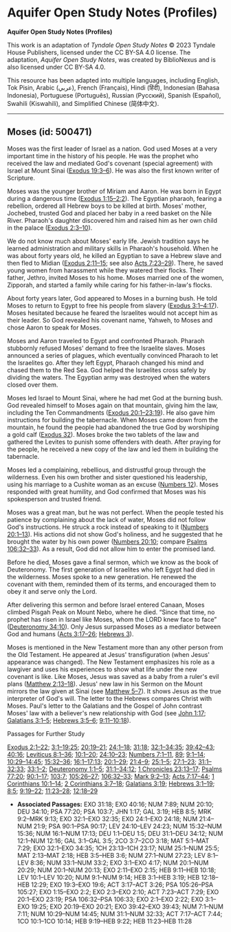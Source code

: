 # Aquifer Open Study Notes (Profiles)

**Aquifer Open Study Notes (Profiles)**

This work is an adaptation of *Tyndale Open Study Notes* © 2023 Tyndale House Publishers, licensed under the CC BY\-SA 4\.0 license. The adaptation, *Aquifer Open Study Notes*, was created by BiblioNexus and is also licensed under CC BY\-SA 4\.0\.

This resource has been adapted into multiple languages, including English, Tok Pisin, Arabic (عربي), French (Français), Hindi (हिंदी), Indonesian (Bahasa Indonesia), Portuguese (Português), Russian (Русский), Spanish (Español), Swahili (Kiswahili), and Simplified Chinese (简体中文).



--------------------------------

## Moses (id: 500471)

Moses was the first leader of Israel as a nation. God used Moses at a very important time in the history of his people. He was the prophet who received the law and mediated God's covenant (special agreement) with Israel at Mount Sinai ([Exodus 19:3–6](https://ref.ly/Exod19:3-Exod19:6)). He was also the first known writer of Scripture.

Moses was the younger brother of Miriam and Aaron. He was born in Egypt during a dangerous time ([Exodus 1:15–2:2](https://ref.ly/Exod1:15-Exod2:2)). The Egyptian pharaoh, fearing a rebellion, ordered all Hebrew boys to be killed at birth. Moses' mother, Jochebed, trusted God and placed her baby in a reed basket on the Nile River. Pharaoh's daughter discovered him and raised him as her own child in the palace ([Exodus 2:3–10](https://ref.ly/Exod2:3-Exod2:10)).

We do not know much about Moses' early life. Jewish tradition says he learned administration and military skills in Pharaoh's household. When he was about forty years old, he killed an Egyptian to save a Hebrew slave and then fled to Midian ([Exodus 2:11–15](https://ref.ly/Exod2:11-Exod2:15); see also [Acts 7:23–29](https://ref.ly/Acts7:23-Acts7:29)). There, he saved young women from harassment while they watered their flocks. Their father, Jethro, invited Moses to his home. Moses married one of the women, Zipporah, and started a family while caring for his father\-in\-law's flocks.

About forty years later, God appeared to Moses in a burning bush. He told Moses to return to Egypt to free his people from slavery ([Exodus 3:1–4:17](https://ref.ly/Exod3:1-Exod4:17)). Moses hesitated because he feared the Israelites would not accept him as their leader. So God revealed his covenant name, Yahweh, to Moses and chose Aaron to speak for Moses.

Moses and Aaron traveled to Egypt and confronted Pharaoh. Pharaoh stubbornly refused Moses' demand to free the Israelite slaves. Moses announced a series of plagues, which eventually convinced Pharaoh to let the Israelites go. After they left Egypt, Pharaoh changed his mind and chased them to the Red Sea. God helped the Israelites cross safely by dividing the waters. The Egyptian army was destroyed when the waters closed over them.

Moses led Israel to Mount Sinai, where he had met God at the burning bush. God revealed himself to Moses again on that mountain, giving him the law, including the Ten Commandments ([Exodus 20:1–23:19](https://ref.ly/Exod20:1-Exod23:19)). He also gave him instructions for building the tabernacle. When Moses came down from the mountain, he found the people had abandoned the true God by worshiping a gold calf ([Exodus 32](https://ref.ly/Exod32:1-Exod32:35)). Moses broke the two tablets of the law and gathered the Levites to punish some offenders with death. After praying for the people, he received a new copy of the law and led them in building the tabernacle.

Moses led a complaining, rebellious, and distrustful group through the wilderness. Even his own brother and sister questioned his leadership, using his marriage to a Cushite woman as an excuse ([Numbers 12](https://ref.ly/Num12:1-Num12:16)). Moses responded with great humility, and God confirmed that Moses was his spokesperson and trusted friend.

Moses was a great man, but he was not perfect. When the people tested his patience by complaining about the lack of water, Moses did not follow God's instructions. He struck a rock instead of speaking to it ([Numbers 20:1–13](https://ref.ly/Num20:1-Num20:13)). His actions did not show God's holiness, and he suggested that he brought the water by his own power ([Numbers 20:10](https://ref.ly/Num20:10); compare [Psalms 106:32–33](https://ref.ly/Ps106:32-Ps106:33)). As a result, God did not allow him to enter the promised land.

Before he died, Moses gave a final sermon, which we know as the book of Deuteronomy. The first generation of Israelites who left Egypt had died in the wilderness. Moses spoke to a new generation. He renewed the covenant with them, reminded them of its terms, and encouraged them to obey it and serve only the Lord.

After delivering this sermon and before Israel entered Canaan, Moses climbed Pisgah Peak on Mount Nebo, where he died. “Since that time, no prophet has risen in Israel like Moses, whom the LORD knew face to face” ([Deuteronomy 34:10](https://ref.ly/Deut34:10)). Only Jesus surpassed Moses as a mediator between God and humans ([Acts 3:17–26](https://ref.ly/Acts3:17-Acts3:26); [Hebrews 3](https://ref.ly/Heb3:1-Heb3:19)).

Moses is mentioned in the New Testament more than any other person from the Old Testament. He appeared at Jesus' transfiguration (when Jesus' appearance was changed). The New Testament emphasizes his role as a lawgiver and uses his experiences to show what life under the new covenant is like. Like Moses, Jesus was saved as a baby from a ruler's evil plans ([Matthew 2:13–18](https://ref.ly/Matt2:13-Matt2:18)). Jesus' new law in his Sermon on the Mount mirrors the law given at Sinai (see [Matthew 5–7](https://ref.ly/Matt5:1-Matt7:29)). It shows Jesus as the true interpreter of God's will. The letter to the Hebrews compares Christ with Moses. Paul's letter to the Galatians and the Gospel of John contrast Moses' law with a believer's new relationship with God (see [John 1:17](https://ref.ly/John1:17); [Galatians 3:1–5](https://ref.ly/Gal3:1-Gal3:5); [Hebrews 3:5–6](https://ref.ly/Heb3:5-Heb3:6); [9:11–10:18](https://ref.ly/Heb9:11-Heb10:18)).

Passages for Further Study

[Exodus 2:1–22](https://ref.ly/Exod2:1-Exod2:22); [3:1–19:25](https://ref.ly/Exod3:1-Exod19:25); [20:19–21](https://ref.ly/Exod20:19-Exod20:21); [24:1–18](https://ref.ly/Exod24:1-Exod24:18); [31:18](https://ref.ly/Exod31:18); [32:1–34:35](https://ref.ly/Exod32:1-Exod34:35); [39:42–43](https://ref.ly/Exod39:42-Exod39:43); [40:16](https://ref.ly/Exod40:16); [Leviticus 8:1–36](https://ref.ly/Lev8:1-Lev8:36); [10:1–20](https://ref.ly/Lev10:1-Lev10:20); [24:10–23](https://ref.ly/Lev24:10-Lev24:23); [Numbers 7:1–11](https://ref.ly/Num7:1-Num7:11), [89](https://ref.ly/Num7:89); [9:1–14](https://ref.ly/Num9:1-Num9:14); [10:29–14:45](https://ref.ly/Num10:29-Num14:45); [15:32–36](https://ref.ly/Num15:32-Num15:36); [16:1–17:13](https://ref.ly/Num16:1-Num17:13); [20:1–29](https://ref.ly/Num20:1-Num20:29); [21:4–9](https://ref.ly/Num21:4-Num21:9); [25:1–5](https://ref.ly/Num25:1-Num25:5); [27:1–23](https://ref.ly/Num27:1-Num27:23); [31:1–32:33](https://ref.ly/Num31:1-Num32:33); [33:1–2](https://ref.ly/Num33:1-Num33:2); [Deuteronomy 1:1–5](https://ref.ly/Deut1:1-Deut1:5); [31:1–34:12](https://ref.ly/Deut31:1-Deut34:12); [1 Chronicles 23:13–17](https://ref.ly/1Chr23:13-1Chr23:17); [Psalms 77:20](https://ref.ly/Ps77:20); [90:1–17](https://ref.ly/Ps90:1-Ps90:17); [103:7](https://ref.ly/Ps103:7); [105:26–27](https://ref.ly/Ps105:26-Ps105:27); [106:32–33](https://ref.ly/Ps106:32-Ps106:33); [Mark 9:2–13](https://ref.ly/Mark9:2-Mark9:13); [Acts 7:17–44](https://ref.ly/Acts7:17-Acts7:44); [1 Corinthians 10:1–14](https://ref.ly/1Cor10:1-1Cor10:14); [2 Corinthians 3:7–18](https://ref.ly/2Cor3:7-2Cor3:18); [Galatians 3:19](https://ref.ly/Gal3:19); [Hebrews 3:1–19](https://ref.ly/Heb3:1-Heb3:19); [8:5](https://ref.ly/Heb8:5); [9:19–22](https://ref.ly/Heb9:19-Heb9:22); [11:23–28](https://ref.ly/Heb11:23-Heb11:28); [12:18–29](https://ref.ly/Heb12:18-Heb12:29)

* **Associated Passages:** EXO 31:18; EXO 40:16; NUM 7:89; NUM 20:10; DEU 34:10; PSA 77:20; PSA 103:7; JHN 1:17; GAL 3:19; HEB 8:5; MRK 9:2–MRK 9:13; EXO 32:1–EXO 32:35; EXO 24:1–EXO 24:18; NUM 21:4–NUM 21:9; PSA 90:1–PSA 90:17; LEV 24:10–LEV 24:23; NUM 15:32–NUM 15:36; NUM 16:1–NUM 17:13; DEU 1:1–DEU 1:5; DEU 31:1–DEU 34:12; NUM 12:1–NUM 12:16; GAL 3:1–GAL 3:5; 2CO 3:7–2CO 3:18; MAT 5:1–MAT 7:29; EXO 32:1–EXO 34:35; 1CH 23:13–1CH 23:17; NUM 25:1–NUM 25:5; MAT 2:13–MAT 2:18; HEB 3:5–HEB 3:6; NUM 27:1–NUM 27:23; LEV 8:1–LEV 8:36; NUM 33:1–NUM 33:2; EXO 3:1–EXO 4:17; NUM 20:1–NUM 20:29; NUM 20:1–NUM 20:13; EXO 2:11–EXO 2:15; HEB 9:11–HEB 10:18; LEV 10:1–LEV 10:20; NUM 9:1–NUM 9:14; HEB 3:1–HEB 3:19; HEB 12:18–HEB 12:29; EXO 19:3–EXO 19:6; ACT 3:17–ACT 3:26; PSA 105:26–PSA 105:27; EXO 1:15–EXO 2:2; EXO 2:3–EXO 2:10; ACT 7:23–ACT 7:29; EXO 20:1–EXO 23:19; PSA 106:32–PSA 106:33; EXO 2:1–EXO 2:22; EXO 3:1–EXO 19:25; EXO 20:19–EXO 20:21; EXO 39:42–EXO 39:43; NUM 7:1–NUM 7:11; NUM 10:29–NUM 14:45; NUM 31:1–NUM 32:33; ACT 7:17–ACT 7:44; 1CO 10:1–1CO 10:14; HEB 9:19–HEB 9:22; HEB 11:23–HEB 11:28

